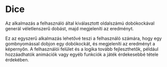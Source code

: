 # Dice
 
Az alkalmazás a felhasználó által kiválasztott oldalszámú dobókockával generál véletlenszerű dobást, majd megjeleníti az eredményt.

Ez az egyszerű alkalmazás lehetővé teszi a felhasználó számára, hogy egy gombnyomással dobjon egy dobókockát, és megjeleníti az eredményt a képernyőn. A felhasználói felület és a logika tovább fejleszthetők, például hozzáadhatók animációk vagy egyéb funkciók a játék érdekesebbé tétele érdekében.
